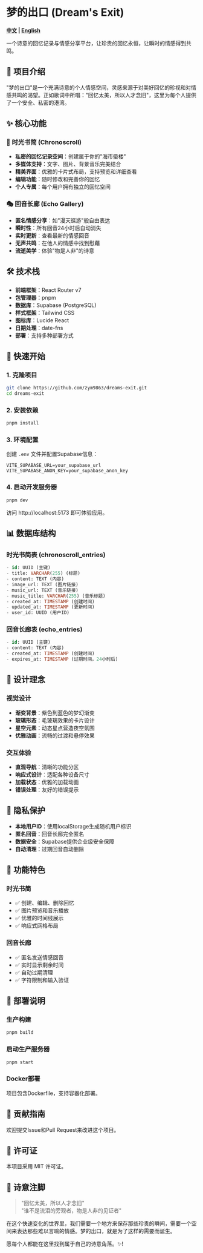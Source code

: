 # 梦的出口 (Dream's Exit)

**[中文](README.md) | [English](README_EN.md)**

一个诗意的回忆记录与情感分享平台，让珍贵的回忆永恒，让瞬时的情感得到共鸣。

## 🌟 项目介绍

"梦的出口"是一个充满诗意的个人情感空间，灵感来源于对美好回忆的珍视和对情感共鸣的渴望。正如歌词中所唱："回忆太美，所以人才念旧"，这里为每个人提供了一个安全、私密的港湾。

## ✨ 核心功能

### 🔖 时光书简 (Chronoscroll)
- **私密的回忆记录空间**：创建属于你的"海市蜃楼"
- **多媒体支持**：文字、图片、背景音乐完美结合
- **精美界面**：优雅的卡片式布局，支持预览和详细查看
- **编辑功能**：随时修改和完善你的回忆
- **个人专属**：每个用户拥有独立的回忆空间

### 🎭 回音长廊 (Echo Gallery)  
- **匿名情感分享**：如"漫天蝶游"般自由表达
- **瞬时性**：所有回音24小时后自动消失
- **实时更新**：查看最新的情感回音
- **无声共鸣**：在他人的情感中找到慰藉
- **流逝美学**：体验"物是人非"的诗意

## 🛠 技术栈

- **前端框架**：React Router v7
- **包管理器**：pnpm
- **数据库**：Supabase (PostgreSQL)
- **样式框架**：Tailwind CSS
- **图标库**：Lucide React
- **日期处理**：date-fns
- **部署**：支持多种部署方式

## 🚀 快速开始

### 1. 克隆项目
```bash
git clone https://github.com/zym9863/dreams-exit.git
cd dreams-exit
```

### 2. 安装依赖
```bash
pnpm install
```

### 3. 环境配置
创建 `.env` 文件并配置Supabase信息：
```env
VITE_SUPABASE_URL=your_supabase_url
VITE_SUPABASE_ANON_KEY=your_supabase_anon_key
```

### 4. 启动开发服务器
```bash
pnpm dev
```

访问 http://localhost:5173 即可体验应用。

## 📊 数据库结构

### 时光书简表 (chronoscroll_entries)
```sql
- id: UUID (主键)
- title: VARCHAR(255) (标题)
- content: TEXT (内容) 
- image_url: TEXT (图片链接)
- music_url: TEXT (音乐链接)
- music_title: VARCHAR(255) (音乐标题)
- created_at: TIMESTAMP (创建时间)
- updated_at: TIMESTAMP (更新时间)
- user_id: UUID (用户ID)
```

### 回音长廊表 (echo_entries)
```sql
- id: UUID (主键)
- content: TEXT (内容)
- created_at: TIMESTAMP (创建时间)
- expires_at: TIMESTAMP (过期时间，24小时后)
```

## 🎨 设计理念

### 视觉设计
- **渐变背景**：紫色到蓝色的梦幻渐变
- **玻璃形态**：毛玻璃效果的卡片设计
- **星空元素**：动态星点营造夜空氛围
- **优雅动画**：流畅的过渡和悬停效果

### 交互体验
- **直观导航**：清晰的功能分区
- **响应式设计**：适配各种设备尺寸
- **加载状态**：优雅的加载动画
- **错误处理**：友好的错误提示

## 🔐 隐私保护

- **本地用户ID**：使用localStorage生成随机用户标识
- **匿名回音**：回音长廊完全匿名
- **数据安全**：Supabase提供企业级安全保障
- **自动清理**：过期回音自动删除

## 📱 功能特色

### 时光书简
- ✅ 创建、编辑、删除回忆
- ✅ 图片预览和音乐播放
- ✅ 优雅的时间线展示
- ✅ 响应式网格布局

### 回音长廊  
- ✅ 匿名发送情感回音
- ✅ 实时显示剩余时间
- ✅ 自动过期清理
- ✅ 字符限制和输入验证

## 🚢 部署说明

### 生产构建
```bash
pnpm build
```

### 启动生产服务器
```bash
pnpm start
```

### Docker部署
项目包含Dockerfile，支持容器化部署。

## 🤝 贡献指南

欢迎提交Issue和Pull Request来改进这个项目。

## 📄 许可证

本项目采用 MIT 许可证。

## 💫 诗意注脚

> "回忆太美，所以人才念旧"  
> "谁不是流泪的旁观者，物是人非的见证者"

在这个快速变化的世界里，我们需要一个地方来保存那些珍贵的瞬间，需要一个空间来表达那些难以言喻的情感。梦的出口，就是为了这样的需要而诞生。

愿每个人都能在这里找到属于自己的诗意角落。✨!
